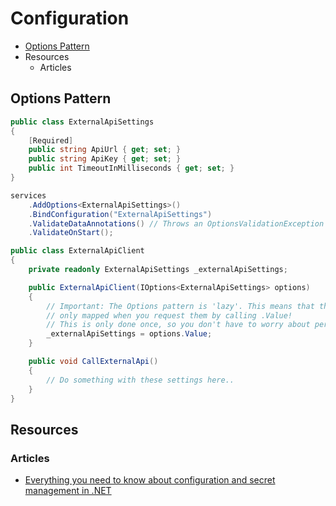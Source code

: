 # Configuration
* [Options Pattern](#options-pattern)
* Resources
  * Articles
## Options Pattern
```csharp
public class ExternalApiSettings
{
    [Required]
    public string ApiUrl { get; set; }
    public string ApiKey { get; set; }
    public int TimeoutInMilliseconds { get; set; }
}
```
```csharp
services
    .AddOptions<ExternalApiSettings>()
    .BindConfiguration("ExternalApiSettings")
    .ValidateDataAnnotations() // Throws an OptionsValidationException if the configuration is invalid
    .ValidateOnStart();

```
```csharp
public class ExternalApiClient
{
    private readonly ExternalApiSettings _externalApiSettings;

    public ExternalApiClient(IOptions<ExternalApiSettings> options)
    {
        // Important: The Options pattern is 'lazy'. This means that the options are
        // only mapped when you request them by calling .Value!
        // This is only done once, so you don't have to worry about performance.
        _externalApiSettings = options.Value;
    }

    public void CallExternalApi()
    {
        // Do something with these settings here..
    }
}
```
## Resources
### Articles
* [Everything you need to know about configuration and secret management in .NET](https://stenbrinke.nl/blog/configuration-and-secret-management-in-dotnet/)
